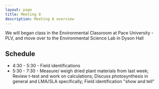 ```yaml
---
layout: page
title: Meeting 8
description: Meeting 8 overview
---
```


We will began class in the Environmental Classroom at Pace University - PLV, and move over to the Environmental Science Lab in Dyson Hall

## Schedule

* 4:30 - 5:30 - Field identifications
* 5:30 - 7:30 - Measure/ weigh dried plant materials from last week; Review t-test and work on calculations; Discuss photosynthesis in general and LMA/SLA specifically; Field identification "show and tell"
